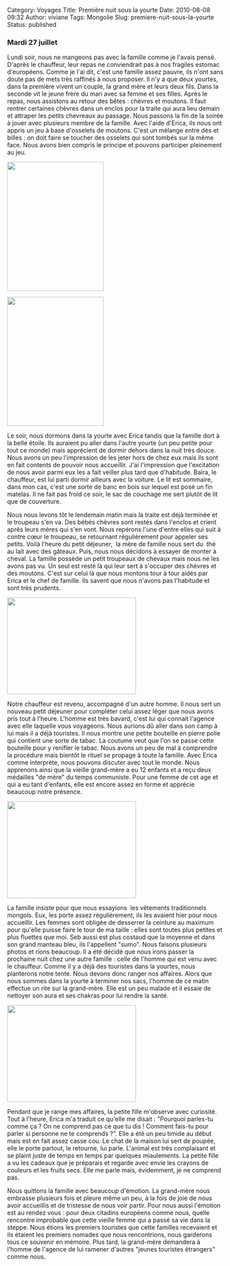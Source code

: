 Category: Voyages
Title: Première nuit sous la yourte
Date: 2010-08-08 09:32
Author: viviane
Tags: Mongolie
Slug: premiere-nuit-sous-la-yourte
Status: published

<h3 lang="x-western">Mardi 27 juillet</h3>
<p lang="x-western">Lundi soir, nous ne mangeons pas avec la famille comme je l'avais pensé. D'après le chauffeur, leur repas ne conviendrait pas à nos fragiles estomac d'européens. Comme je l'ai dit, c'est une famille assez pauvre, ils n'ont sans doute pas de mets très raffinés à nous proposer. Il n'y a que deux yourtes, dans la première vivent un couple, la grand mère et leurs deux fils. Dans la seconde vit le jeune frère du mari avec sa femme et ses filles. Après le repas, nous assistons au retour des bêtes : chèvres et moutons. Il faut rentrer certaines chèvres dans un enclos pour la traite qui aura lieu demain et attraper les petits chevreaux au passage. Nous passons la fin de la soirée à jouer avec plusieurs membre de la famille. Avec l'aide d'Erica, ils nous ont appris un jeu à base d'osselets de moutons. C'est un mélange entre dès et billes : on doit faire se toucher des osselets qui sont tombés sur la même face. Nous avons bien compris le principe et pouvons participer pleinement au jeu.</p>
<p lang="x-western"></p>
<p lang="x-western"><a href="http://www.viviane-voyages.com/wp-content/uploads/2010/08/P1080633.jpg"><img class="aligncenter size-medium wp-image-1445" title="La petite chèvre" src="http://www.viviane-voyages.com/wp-content/uploads/2010/08/P1080633-225x300.jpg" alt="" width="225" height="300" /></a></p>

<div lang="x-western"><a href="http://www.viviane-voyages.com/wp-content/uploads/2010/08/P1080634.jpg"><img class="aligncenter size-medium wp-image-1448" title="La petite fille et la petite chèvre" src="http://www.viviane-voyages.com/wp-content/uploads/2010/08/P1080634-225x300.jpg" alt="" width="225" height="300" /></a></div>
<div lang="x-western">

Le soir, nous dormons dans la yourte avec Erica tandis que la famille dort à la belle étoile. Ils auraient pu aller dans l'autre yourte (un peu petite pour tout ce monde) mais apprécient de dormir dehors dans la nuit très douce. Nous avons un peu l'impression de les jeter hors de chez eux mais ils sont en fait contents de pouvoir nous accueillir. J'ai l'impression que l'excitation de nous avoir parmi eux les a fait veiller plus tard que d'habitude. Baira, le chauffeur, est lui parti dormir ailleurs avec la voiture. Le lit est sommaire, dans mon cas, c'est une sorte de banc en bois sur lequel est posé un fin matelas. Il ne fait pas froid ce soir, le sac de couchage me sert plutôt de lit que de couverture.

Nous nous levons tôt le lendemain matin mais la traite est déjà terminée et le troupeau s'en va. Des bébés chèvres sont restés dans l'enclos et crient après leurs mères qui s'en vont. Nous repérons l'une d'entre elles qui suit à contre cœur le troupeau, se retournant régulièrement pour appeler ses petits. Voilà l'heure du petit déjeuner,  la mère de famille nous sert du  thé au lait avec des gâteaux. Puis, nous nous décidons à essayer de monter à cheval. La famille possède un petit troupeaux de chevaux mais nous ne les avons pas vu. Un seul est resté là qui leur sert à s'occuper des chèvres et des moutons. C'est sur celui là que nous montons tour à tour aidés par Erica et le chef de famille. Ils savent que nous n'avons pas l'habitude et sont très prudents.

<a href="http://www.viviane-voyages.com/wp-content/uploads/2010/08/P1080645.jpg"><img class="aligncenter size-medium wp-image-1447" title="Sur le cheval" src="http://www.viviane-voyages.com/wp-content/uploads/2010/08/P1080645-300x225.jpg" alt="" width="300" height="225" /></a>

Notre chauffeur est revenu, accompagné d'un autre homme. Il nous sert un nouveau petit déjeuner pour compléter celui assez léger que nous avons pris tout à l'heure. L'homme est très bavard, c'est lui qui connait l'agence avec elle laquelle vous voyageons. Nous aurions dû aller dans son camp à lui mais il a déjà touristes. Il nous montre une petite bouteille en pierre polie qui contient une sorte de tabac. La coutume veut que l'on se passe cette bouteille pour y renifler le tabac. Nous avons un peu de mal à comprendre la procédure mais bientôt le rituel se propage à toute la famille. Avec Erica comme interprète, nous pouvons discuter avec tout le monde. Nous apprenons ainsi que la vieille grand-mère a eu 12 enfants et a reçu deux médailles "de mère" du temps communiste. Pour une femme de cet age et qui a eu tant d'enfants, elle est encore assez en forme et apprécie beaucoup notre présence.

<a href="http://www.viviane-voyages.com/wp-content/uploads/2010/08/P1080655.jpg"><img class="aligncenter size-medium wp-image-1450" title="Le tabac à priser" src="http://www.viviane-voyages.com/wp-content/uploads/2010/08/P1080655-300x225.jpg" alt="" width="300" height="225" /></a>

La famille insiste pour que nous essayions  les vêtements traditionnels mongols. Eux, les porte assez régulièrement, ils les avaient hier pour nous accueillir. Les femmes sont obligée de desserrer la ceinture au maximum pour qu'elle puisse faire le tour de ma taille : elles sont toutes plus petites et plus fluettes que moi. Seb aussi est plus costaud que la moyenne et dans son grand manteau bleu, ils l'appellent "sumo". Nous faisons plusieurs photos et rions beaucoup. Il a été décidé que nous irons passer la prochaine nuit chez une autre famille : celle de l'homme qui est venu avec le chauffeur. Comme il y a déjà des touristes dans la yourtes, nous planterons notre tente. Nous devons donc ranger nos affaires. Alors que nous sommes dans la yourte à terminer nos sacs, l'homme de ce matin effectue un rite sur la grand-mère. Elle est un peu malade et il essaie de nettoyer son aura et ses chakras pour lui rendre la santé.

<a href="http://www.viviane-voyages.com/wp-content/uploads/2010/08/P1080662-retouche.jpg"><img class="aligncenter size-medium wp-image-1473" title="En costume" src="http://www.viviane-voyages.com/wp-content/uploads/2010/08/P1080662-retouche-300x225.jpg" alt="" width="300" height="225" /></a>

Pendant que je range mes affaires, la petite fille m'observe avec curiosité. Tout à l'heure, Erica m'a traduit ce qu'elle me disait : "Pourquoi parles-tu comme ça ? On ne comprend pas ce que tu dis ! Comment fais-tu pour parler si personne ne te comprends ?". Elle a été un peu timide au début mais est en fait assez casse cou. Le chat de la maison lui sert de poupée, elle le porte partout, le retourne, lui parle. L'animal est très complaisant et se plaint juste de temps en temps par quelques miaulements. La petite fille a vu les cadeaux que je préparais et regarde avec envie les crayons de couleurs et les fruits secs. Elle me parle mais, évidemment, je ne comprend pas.

Nous quittons la famille avec beaucoup d'émotion. La grand-mère nous embrasse plusieurs fois et pleure même un peu, à la fois de joie de nous avoir accueillis et de tristesse de nous voir partir. Pour nous aussi l'émotion est au rendez vous : pour deux citadins européens comme nous, quelle rencontre improbable que cette vieille femme qui a passé sa vie dans la steppe. Nous étions les premiers touristes que cette familles recevaient et ils étaient les premiers nomades que nous rencontrions, nous garderons tous ce souvenir en mémoire. Plus tard, la grand-mère demandera à l'homme de l'agence de lui ramener d'autres "jeunes touristes étrangers" comme nous.

</div>